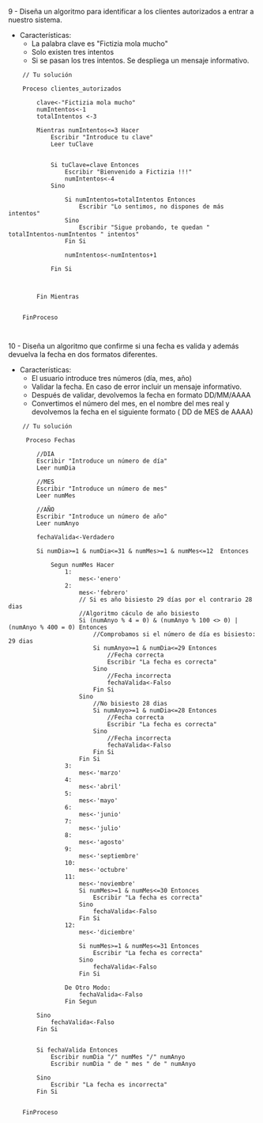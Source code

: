 9 -  Diseña un algoritmo para identificar a los clientes autorizados a entrar a nuestro sistema.
- Características:
	- La palabra clave es "Fictizia mola mucho"
	- Solo existen tres intentos
	- Si se pasan los tres intentos. Se despliega un mensaje informativo.
```
    // Tu solución
    
	Proceso clientes_autorizados
		
		clave<-"Fictizia mola mucho"
		numIntentos<-1
		totalIntentos <-3
		
		Mientras numIntentos<=3 Hacer
			Escribir "Introduce tu clave"
			Leer tuClave
			
		
			Si tuClave=clave Entonces
				Escribir "Bienvenido a Fictizia !!!"
				numIntentos<-4
			Sino
				
				Si numIntentos=totalIntentos Entonces
					Escribir "Lo sentimos, no dispones de más intentos"
				Sino
					Escribir "Sigue probando, te quedan " totalIntentos-numIntentos " intentos"
				Fin Si
				
				numIntentos<-numIntentos+1
				
			Fin Si
			
			
			
		Fin Mientras
		
		
	FinProceso
    
    
```




10 - Diseña un algoritmo que confirme si una fecha es valida y además devuelva la fecha en dos formatos diferentes.
- Características:
	- El usuario introduce tres números (día, mes, año)
	- Validar la fecha. En caso de error incluir un mensaje informativo.
	- Después de validar, devolvemos la fecha en formato DD/MM/AAAA
	- Convertimos el número del mes, en el nombre del mes real y devolvemos la fecha en el siguiente formato ( DD de MES de AAAA)
```
    // Tu solución
    
	 Proceso Fechas
		
		//DIA
		Escribir "Introduce un número de día"
		Leer numDia
		
		//MES
		Escribir "Introduce un número de mes"
		Leer numMes
		
		//AÑO 
		Escribir "Introduce un número de año"
		Leer numAnyo
		
		fechaValida<-Verdadero
		
		Si numDia>=1 & numDia<=31 & numMes>=1 & numMes<=12  Entonces
			
			Segun numMes Hacer
				1:
					mes<-'enero'
				2:
					mes<-'febrero'
					// Si es año bisiesto 29 días por el contrario 28 dias
					//Algoritmo cáculo de año bisiesto
					Si (numAnyo % 4 = 0) & (numAnyo % 100 <> 0) |(numAnyo % 400 = 0) Entonces
						//Comprobamos si el número de día es bisiesto: 29 dias
						Si numAnyo>=1 & numDia<=29 Entonces
							//Fecha correcta
							Escribir "La fecha es correcta"
						Sino
							//Fecha incorrecta
							fechaValida<-Falso
						Fin Si
					Sino
						//No bisiesto 28 dias
						Si numAnyo>=1 & numDia<=28 Entonces
							//Fecha correcta
							Escribir "La fecha es correcta"
						Sino
							//Fecha incorrecta
							fechaValida<-Falso
						Fin Si
					Fin Si
				3:
					mes<-'marzo'
				4:
					mes<-'abril'
				5:
					mes<-'mayo'
				6:
					mes<-'junio'
				7:
					mes<-'julio'
				8:
					mes<-'agosto'
				9:
					mes<-'septiembre'
				10:
					mes<-'octubre'
				11:
					mes<-'noviembre'
					Si numMes>=1 & numMes<=30 Entonces
						Escribir "La fecha es correcta"
					Sino
						fechaValida<-Falso
					Fin Si
				12:
					mes<-'diciembre'
					
					Si numMes>=1 & numMes<=31 Entonces
						Escribir "La fecha es correcta"
					Sino
						fechaValida<-Falso
					Fin Si
					
				De Otro Modo:
					fechaValida<-Falso
				Fin Segun
			
		Sino
			fechaValida<-Falso
		Fin Si
		
		
		Si fechaValida Entonces
			Escribir numDia "/" numMes "/" numAnyo
			Escribir numDia " de " mes " de " numAnyo
			
		Sino
			Escribir "La fecha es incorrecta"
		Fin Si
		
		
	FinProceso
    
    
```
